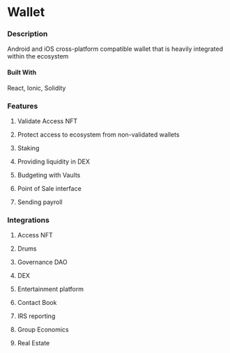 # Wallet

### Description

Android and iOS cross-platform compatible wallet that is heavily integrated within the ecosystem

#### Built With

React, Ionic, Solidity

### Features

1) Validate Access NFT

2) Protect access to ecosystem from non-validated wallets

3) Staking

4) Providing liquidity in DEX

5) Budgeting with Vaults

6) Point of Sale interface

8) Sending payroll

### Integrations

1) Access NFT

2) Drums

3) Governance DAO

4) DEX

5) Entertainment platform

6) Contact Book

7) IRS reporting

8) Group Economics

9) Real Estate
